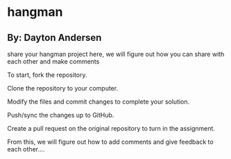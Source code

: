 hangman
=======

By: Dayton Andersen
-------------------

share your hangman project here, we will figure out how you can share with each other and make comments


To start, fork the repository.

Clone the repository to your computer.

Modify the files and commit changes to complete your solution.

Push/sync the changes up to GitHub.

Create a pull request on the original repository to turn in the assignment.

From this, we will figure out how to add comments and give feedback to each other....
